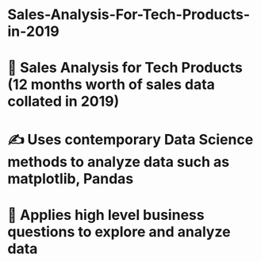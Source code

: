 # Sales-Analysis-For-Tech-Products-in-2019

# 🧐 Sales Analysis for Tech Products (12 months worth of sales data collated in 2019)
# ✍️ Uses contemporary Data Science methods to analyze data such as matplotlib, Pandas
# 🍦 Applies high level business questions to explore and analyze data
